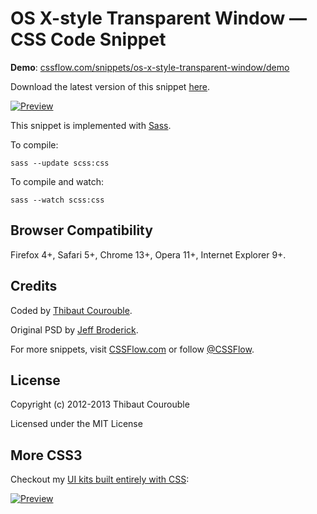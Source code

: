 # OS X-style Transparent Window — CSS Code Snippet

**Demo**: [cssflow.com/snippets/os-x-style-transparent-window/demo](http://www.cssflow.com/snippets/os-x-style-transparent-window/demo)

Download the latest version of this snippet [here](http://www.cssflow.com/snippets/os-x-style-transparent-window.zip).

[![Preview](http://cdn.cssflow.com/snippets/os-x-style-transparent-window/preview-580.png)](http://www.cssflow.com/snippets/os-x-style-transparent-window)

This snippet is implemented with [Sass](https://github.com/nex3/sass).

To compile:

`sass --update scss:css`

To compile and watch:

`sass --watch scss:css`

## Browser Compatibility

Firefox 4+, Safari 5+, Chrome 13+, Opera 11+, Internet Explorer 9+.

## Credits

Coded by [Thibaut Courouble](http://thibaut.me).

Original PSD by [Jeff Broderick](http://designmoo.com/4442/sexy-time-ui/).

For more snippets, visit [CSSFlow.com](http://www.cssflow.com) or follow [@CSSFlow](https://twitter.com/CSSFlow).

## License

Copyright (c) 2012-2013 Thibaut Courouble

Licensed under the MIT License

## More CSS3

Checkout my [UI kits built entirely with CSS](http://www.cssflow.com/ui-kits):

[![Preview](http://cdn.cssflow.com/kits/all_kits_preview_850.png)](http://www.cssflow.com/ui-kits)

